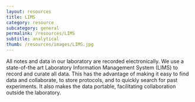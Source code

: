 ```yaml
---
layout: resources
title: LIMS
category: resource
subcategory: general
permalink: /resources/LIMS
subtitle: analytical
thumb: /resources/images/LIMS.jpg
---
```


All notes and data in our laboratory are recorded electronically. We use a state-of-the art Laboratory Information Management System (LIMS) to record and curate all data. This has the advantage of making it easy to find data and collaborate, to store protocols, and to quickly search for past experiments. It also makes the data portable, facilitating collaboration outside the laboratory. 